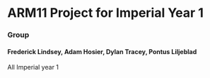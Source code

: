 # ARM11 Project for Imperial Year 1

### Group

#### Frederick Lindsey, Adam Hosier, Dylan Tracey, Pontus Liljeblad

All Imperial year 1
